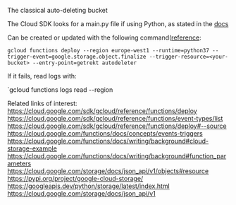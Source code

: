 The classical auto-deleting bucket

The Cloud SDK looks for a main.py file if using Python, as stated in the [docs](https://cloud.google.com/sdk/gcloud/reference/functions/deploy#--source)

Can be created or updated with the following command([reference](https://cloud.google.com/sdk/gcloud/reference/functions/deploy):

`gcloud functions deploy --region europe-west1 --runtime=python37 --trigger-event=google.storage.object.finalize --trigger-resource=<your-bucket> --entry-point=getrekt autodeleter`

If it fails, read logs with:

`gcloud functions logs read <funcname> --region <region>


Related links of interest:
https://cloud.google.com/sdk/gcloud/reference/functions/deploy
https://cloud.google.com/sdk/gcloud/reference/functions/event-types/list
https://cloud.google.com/sdk/gcloud/reference/functions/deploy#--source
https://cloud.google.com/functions/docs/concepts/events-triggers
https://cloud.google.com/functions/docs/writing/background#cloud-storage-example
https://cloud.google.com/functions/docs/writing/background#function_parameters
https://cloud.google.com/storage/docs/json_api/v1/objects#resource
https://pypi.org/project/google-cloud-storage/
https://googleapis.dev/python/storage/latest/index.html
https://cloud.google.com/storage/docs/json_api/v1
